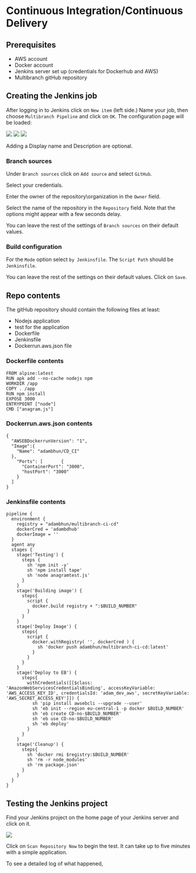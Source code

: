 # Continuous Integration/Continuous Delivery

## Prerequisites

- AWS account
- Docker account
- Jenkins server set up (credentials for Dockerhub and AWS)
- Multibranch gitHub repository

## Creating the Jenkins job

After logging in to Jenkins click on `New item` (left side.) Name your job, then choose `Multibranch Pipeline` and click on `OK`. The configuration page will be loaded:

<img src="assets/conf1.png">
<img src="assets/conf2.png">
<img src="assets/conf3.png">

Adding a Display name and Description are optional.

### Branch sources

Under `Branch sources` click on `Add source` and select `GitHub`.

Select your credentials.

Enter the owner of the repository\organization in the `Owner` field.

Select the name of the repository in the `Repository` field. Note that the options might appear with a few seconds delay.

You can leave the rest of the settings of `Branch sources` on their default values.

### Build configuration

For the `Mode` option select `by Jenkinsfile`.
The `Script Path` should be `Jenkinsfile`.

You can leave the rest of the settings on their default values. Click on `Save`.

## Repo contents

The gitHub repository should contain the following files at least:
- Nodejs application
- test for the application
- Dockerfile
- Jenkinsfile
- Dockerrun.aws.json file

### Dockerfile contents
```
FROM alpine:latest
RUN apk add --no-cache nodejs npm
WORKDIR /app
COPY . /app
RUN npm install
EXPOSE 3000
ENTRYPOINT ["node"]
CMD ["anagram.js"]
```

### Dockerrun.aws.json contents
```
{     
  "AWSEBDockerrunVersion": "1",          
  "Image":{       
    "Name": "adambhun/CD_CI"     
  },     
    "Ports": [       {         
      "ContainerPort": "3000",
      "hostPort": "3000"
    }     
  ]   
}
```

### Jenkinsfile contents

```
pipeline {
  environment {
    registry = "adambhun/multibranch-ci-cd"
    dockerCred = 'adambdhub'
    dockerImage = ''
  }
  agent any
  stages {
    stage('Testing') {
      steps {
        sh 'npm init -y'
        sh 'npm install tape'
        sh 'node anagramtest.js'
      }
    }
    stage('Building image') {
      steps{
        script {
          docker.build registry + ":$BUILD_NUMBER"
        }
      }
    }
    stage('Deploy Image') {
      steps{
        script {
          docker.withRegistry( '', dockerCred ) {
            sh 'docker push adambhun/multibranch-ci-cd:latest'
          }
        }
      }
    }
    stage('Deploy to EB') {
      steps{
        withCredentials([[$class: 'AmazonWebServicesCredentialsBinding', accessKeyVariable: 'AWS_ACCESS_KEY_ID', credentialsId: 'adam_dev_aws', secretKeyVariable: 'AWS_SECRET_ACCESS_KEY']]) {
          sh 'pip install awsebcli --upgrade --user'
          sh 'eb init --region eu-central-1 -p docker $BUILD_NUMBER'
          sh 'eb create CD-no-$BUILD_NUMBER'
          sh 'eb use CD-no-$BUILD_NUMBER'
          sh 'eb deploy'
        }
      }
    }
    stage('Cleanup') {
      steps{
        sh 'docker rmi $registry:$BUILD_NUMBER'
        sh 'rm -r node_modules'
        sh 'rm package.json'
      }
    }
  }
}
```

## Testing the Jenkins project

Find your Jenkins project on the home page of your Jenkins server and click on it.

<img src="assets/testci.png">

Click on `Scan Repository Now` to begin the test. It can take up to five minutes with a simple application.

To see a detailed log of what happened, 